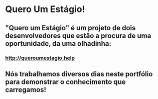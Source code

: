 # Quero Um Estágio!
## "Quero um Estágio" é um projeto de dois desenvolvedores que estão a procura de uma oportunidade, da uma olhadinha:
### http://queroumestagio.help
## Nós trabalhamos diversos dias neste portfólio para demonstrar o conhecimento que carregamos!
